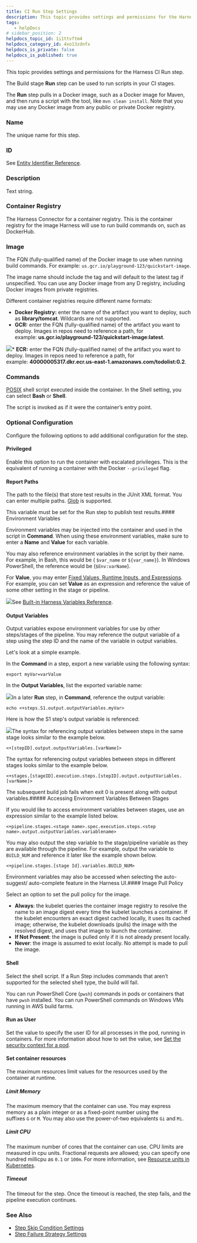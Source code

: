 ```yaml
---
title: CI Run Step Settings
description: This topic provides settings and permissions for the Harness CI Run step. The Build stage Run step can be used to run scripts in your CI stages. The Run step pulls in a Docker image, such as a Docker…
tags: 
   - helpDocs
# sidebar_position: 2
helpdocs_topic_id: 1i1ttvftm4
helpdocs_category_id: 4xo13zdnfx
helpdocs_is_private: false
helpdocs_is_published: true
---
```


This topic provides settings and permissions for the Harness CI Run step.

The Build stage **Run** step can be used to run scripts in your CI stages.

The **Run** step pulls in a Docker image, such as a Docker image for Maven, and then runs a script with the tool, like `mvn clean install`. Note that you may use any Docker image from any public or private Docker registry.

### Name

The unique name for this step.

### ID

See [Entity Identifier Reference](https://docs.harness.io/article/li0my8tcz3-entity-identifier-reference).

### Description

Text string.

### Container Registry

The Harness Connector for a container registry. This is the container registry for the image Harness will use to run build commands on, such as DockerHub.

### Image

The FQN (fully-qualified name) of the Docker image to use when running build commands. For example: `us.gcr.io/playground-123/quickstart-image`.

The image name should include the tag and will default to the latest tag if unspecified. You can use any Docker image from any D registry, including Docker images from private registries.

Different container registries require different name formats:

* **Docker Registry:** enter the name of the artifact you want to deploy, such as **library/tomcat**. Wildcards are not supported.
* **GCR:** enter the FQN (fully-qualified name) of the artifact you want to deploy. Images in repos need to reference a path, for example: **us.gcr.io/playground-123/quickstart-image:latest**.

![](./static/run-step-settings-00.png)* **ECR:** enter the FQN (fully-qualified name) of the artifact you want to deploy. Images in repos need to reference a path, for example: **40000005317.dkr.ecr.us-east-1.amazonaws.com/todolist:0.2**.

### Commands

[POSIX](https://www.grymoire.com/Unix/Sh.html) shell script executed inside the container. In the Shell setting, you can select **Bash** or **Shell**.

The script is invoked as if it were the container’s entry point.

### Optional Configuration

Configure the following options to add additional configuration for the step.

#### Privileged

Enable this option to run the container with escalated privileges. This is the equivalent of running a container with the Docker `--privileged` flag.

#### Report Paths

The path to the file(s) that store test results in the JUnit XML format. You can enter multiple paths. [Glob](https://en.wikipedia.org/wiki/Glob_(programming)) is supported.

This variable must be set for the Run step to publish test results.#### Environment Variables

Environment variables may be injected into the container and used in the script in **Command**. When using these environment variables, make sure to enter a **Name** and **Value** for each variable.

You may also reference environment variables in the script by their name. For example, in Bash, this would be ( `$var_name` or `${var_name}`). In Windows PowerShell, the reference would be (`$Env:varName`).

For **Value**, you may enter [Fixed Values, Runtime Inputs, and Expressions](https://docs.harness.io/article/f6yobn7iq0-runtime-inputs). For example, you can set **Value** as an expression and reference the value of some other setting in the stage or pipeline.

![](./static/run-step-settings-01.png)See [Built-in Harness Variables Reference](https://docs.harness.io/article/lml71vhsim-harness-variables).

#### Output Variables

Output variables expose environment variables for use by other steps/stages of the pipeline. You may reference the output variable of a step using the step ID and the name of the variable in output variables.

Let's look at a simple example.

In the **Command** in a step, export a new variable using the following syntax:


```
export myVar=varValue
```
In the **Output Variables**, list the exported variable name:

![](./static/run-step-settings-02.png)In a later **Run** step, in **Command**, reference the output variable:


```
echo <+steps.S1.output.outputVariables.myVar>
```
Here is how the S1 step's output variable is referenced:

![](./static/run-step-settings-03.png)The syntax for referencing output variables between steps in the same stage looks similar to the example below.

`<+[stepID].output.outputVariables.[varName]>`

The syntax for referencing output variables between steps in different stages looks similar to the example below.

`<+stages.[stageID].execution.steps.[stepID].output.outputVariables.[varName]>`

The subsequent build job fails when exit 0 is present along with output variables.##### Accessing Environment Variables Between Stages

If you would like to access environment variables between stages, use an expression similar to the example listed below.

`<+pipeline.stages.<stage name>.spec.execution.steps.<step name>.output.outputVariables.variablename>`

You may also output the step variable to the stage/pipeline variable as they are available through the pipeline. For example, output the variable to `BUILD_NUM` and reference it later like the example shown below.

`<+pipeline.stages.[stage Id].variables.BUILD_NUM>`

Environment variables may also be accessed when selecting the auto-suggest/ auto-complete feature in the Harness UI.#### Image Pull Policy

Select an option to set the pull policy for the image.

* **Always**: the kubelet queries the container image registry to resolve the name to an image digest every time the kubelet launches a container. If the kubelet encounters an exact digest cached locally, it uses its cached image; otherwise, the kubelet downloads (pulls) the image with the resolved digest, and uses that image to launch the container.
* **If Not Present**: the image is pulled only if it is not already present locally.
* **Never**: the image is assumed to exist locally. No attempt is made to pull the image.

#### Shell

Select the shell script. If a Run Step includes commands that aren’t supported for the selected shell type, the build will fail.

You can run PowerShell Core (`pwsh`) commands in pods or containers that have `pwsh` installed. You can run PowerShell commands on Windows VMs running in AWS build farms.

#### Run as User

Set the value to specify the user ID for all processes in the pod, running in containers. For more information about how to set the value, see [Set the security context for a pod](https://kubernetes.io/docs/tasks/configure-pod-container/security-context/#set-the-security-context-for-a-pod).

#### Set container resources

The maximum resources limit values for the resources used by the container at runtime.

##### Limit Memory

The maximum memory that the container can use. You may express memory as a plain integer or as a fixed-point number using the suffixes `G` or `M`. You may also use the power-of-two equivalents `Gi` and `Mi`.

##### Limit CPU

The maximum number of cores that the container can use. CPU limits are measured in cpu units. Fractional requests are allowed; you can specify one hundred millicpu as `0.1` or `100m`. For more information, see [Resource units in Kubernetes](https://kubernetes.io/docs/concepts/configuration/manage-resources-containers/#resource-units-in-kubernetes).

##### Timeout

The timeout for the step. Once the timeout is reached, the step fails, and the pipeline execution continues.

### See Also

* [Step Skip Condition Settings](https://docs.harness.io/article/i36ibenkq2-step-skip-condition-settings)
* [Step Failure Strategy Settings](https://docs.harness.io/article/htrur23poj-step-failure-strategy-settings)

